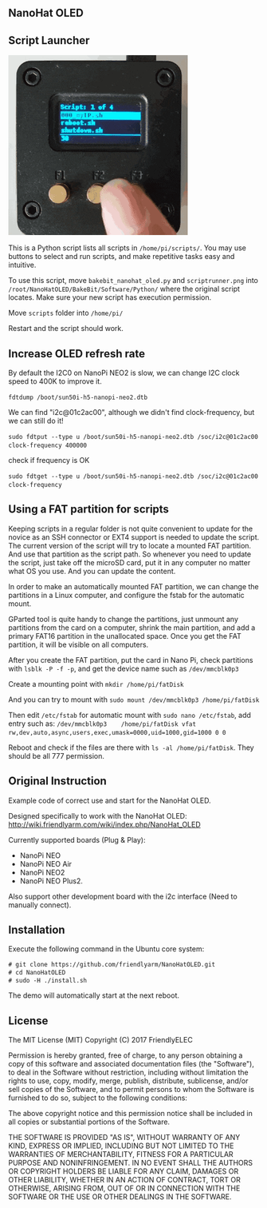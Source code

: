 ## **NanoHat OLED**

Script Launcher
------------

![Launcher img](https://github.com/DeqingSun/NanoHatOLED/raw/imageHost/nanoPiHatOptimized.gif)

This is a Python script lists all scripts in `/home/pi/scripts/`. You may use buttons to select and run scripts, and make repetitive tasks easy and intuitive.

To use this script, move `bakebit_nanohat_oled.py` and `scriptrunner.png` into `/root/NanoHatOLED/BakeBit/Software/Python/` where the original script locates. Make sure your new script has execution permission.

Move `scripts` folder into `/home/pi/`

Restart and the script should work.

Increase OLED refresh rate
------------

By default the I2C0 on NanoPi NEO2 is slow, we can change I2C clock speed to 400K to improve it.

`fdtdump /boot/sun50i-h5-nanopi-neo2.dtb`

We can find "i2c@01c2ac00", although we didn't find clock-frequency, but we can still do it!

`sudo fdtput --type u /boot/sun50i-h5-nanopi-neo2.dtb /soc/i2c@01c2ac00 clock-frequency 400000`

check if frequency  is OK

`sudo fdtget --type u /boot/sun50i-h5-nanopi-neo2.dtb /soc/i2c@01c2ac00 clock-frequency `

Using a FAT partition for scripts
------------

Keeping scripts in a regular folder is not quite convenient to update for the novice as an SSH connector or EXT4 support is needed to update the script. The current version of the script will try to locate a mounted FAT partition. And use that partition as the script path. So whenever you need to update the script, just take off the microSD card, put it in any computer no matter what OS you use. And you can update the content. 

In order to make an automatically mounted FAT partition, we can change the partitions in a Linux computer, and configure the fstab for the automatic mount.

GParted tool is quite handy to change the partitions, just unmount any partitions from the card on a computer, shrink the main partition, and add a primary FAT16 partition in the unallocated space. Once you get the FAT partition, it will be visible on all computers.

After you create the FAT partition, put the card in Nano Pi, check partitions with
```lsblk -P -f -p```, and get the device name such as ```/dev/mmcblk0p3```

Create a mounting point with ```mkdir /home/pi/fatDisk``` 

And you can try to mount with ```sudo mount /dev/mmcblk0p3 /home/pi/fatDisk```

Then edit ```/etc/fstab``` for automatic mount with ```sudo nano /etc/fstab```, add entry such as: ```/dev/mmcblk0p3    /home/pi/fatDisk vfat rw,dev,auto,async,users,exec,umask=0000,uid=1000,gid=1000 0 0```

Reboot and check if the files are there with ```ls -al /home/pi/fatDisk```. They should be all 777 permission.

Original Instruction
------------

Example code of correct use and start for the NanoHat OLED.  

Designed specifically to work with the NanoHat OLED:
http://wiki.friendlyarm.com/wiki/index.php/NanoHat_OLED

Currently supported boards (Plug & Play):
* NanoPi NEO
* NanoPi NEO Air
* NanoPi NEO2
* NanoPi NEO Plus2.

Also support other development board with the i2c interface (Need to manually connect).  


Installation
------------
Execute the following command in the Ubuntu core system:    

```
# git clone https://github.com/friendlyarm/NanoHatOLED.git
# cd NanoHatOLED
# sudo -H ./install.sh
```
The demo will automatically start at the next reboot.  

## License

The MIT License (MIT)
Copyright (C) 2017 FriendlyELEC

Permission is hereby granted, free of charge, to any person obtaining a copy
of this software and associated documentation files (the "Software"), to deal
in the Software without restriction, including without limitation the rights
to use, copy, modify, merge, publish, distribute, sublicense, and/or sell
copies of the Software, and to permit persons to whom the Software is
furnished to do so, subject to the following conditions:

The above copyright notice and this permission notice shall be included in
all copies or substantial portions of the Software.

THE SOFTWARE IS PROVIDED "AS IS", WITHOUT WARRANTY OF ANY KIND, EXPRESS OR
IMPLIED, INCLUDING BUT NOT LIMITED TO THE WARRANTIES OF MERCHANTABILITY,
FITNESS FOR A PARTICULAR PURPOSE AND NONINFRINGEMENT. IN NO EVENT SHALL THE
AUTHORS OR COPYRIGHT HOLDERS BE LIABLE FOR ANY CLAIM, DAMAGES OR OTHER
LIABILITY, WHETHER IN AN ACTION OF CONTRACT, TORT OR OTHERWISE, ARISING FROM,
OUT OF OR IN CONNECTION WITH THE SOFTWARE OR THE USE OR OTHER DEALINGS IN
THE SOFTWARE.
